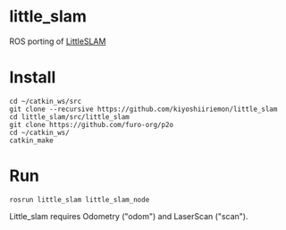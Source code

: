 # little_slam
ROS porting of [LittleSLAM](https://github.com/furo-org/LittleSLAM.git)

# Install
```
cd ~/catkin_ws/src
git clone --recursive https://github.com/kiyoshiiriemon/little_slam
cd little_slam/src/little_slam
git clone https://github.com/furo-org/p2o
cd ~/catkin_ws/
catkin_make
``` 

# Run
```
rosrun little_slam little_slam_node
```
Little_slam requires Odometry ("odom") and LaserScan ("scan").

